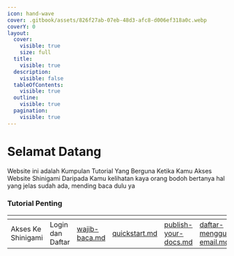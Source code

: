 ```yaml
---
icon: hand-wave
cover: .gitbook/assets/826f27ab-07eb-48d3-afc8-d006ef318a0c.webp
coverY: 0
layout:
  cover:
    visible: true
    size: full
  title:
    visible: true
  description:
    visible: false
  tableOfContents:
    visible: true
  outline:
    visible: true
  pagination:
    visible: true
---
```


# Selamat Datang

Website ini adalah Kumpulan Tutorial Yang Berguna Ketika Kamu Akses Website Shinigami Daripada Kamu kelihatan kaya orang bodoh bertanya hal yang jelas sudah ada, mending baca dulu ya

### Tutorial  Penting

<table data-view="cards"><thead><tr><th></th><th></th><th data-type="content-ref"></th><th data-type="content-ref"></th><th data-type="content-ref"></th><th data-type="content-ref"></th><th data-hidden data-card-cover data-type="files"></th><th data-hidden></th><th data-hidden data-card-target data-type="content-ref"></th></tr></thead><tbody><tr><td>Akses Ke Shinigami</td><td>Login dan Daftar</td><td><a href="akses-shinigami/wajib-baca.md">wajib-baca.md</a></td><td><a href="akses-shinigami/quickstart.md">quickstart.md</a></td><td><a href="publish-your-docs.md">publish-your-docs.md</a></td><td><a href="daftar-menggunakan-email.md">daftar-menggunakan-email.md</a></td><td></td><td></td><td><a href="akses-shinigami/quickstart.md">quickstart.md</a></td></tr></tbody></table>
